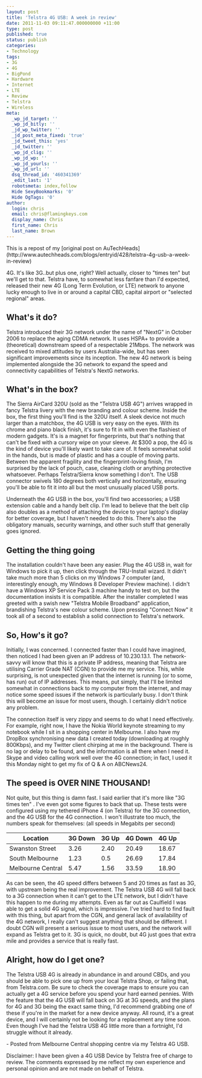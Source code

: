 ```yaml
---
layout: post
title: 'Telstra 4G USB: A week in review'
date: 2011-11-03 09:11:47.000000000 +11:00
type: post
published: true
status: publish
categories:
- Technology
tags:
- 3G
- 4G
- BigPond
- Hardware
- Internet
- LTE
- Review
- Telstra
- Wireless
meta:
  _wp_jd_target: ''
  _wp_jd_bitly: ''
  _jd_wp_twitter: ''
  _jd_post_meta_fixed: 'true'
  _jd_tweet_this: 'yes'
  _jd_twitter: ''
  _wp_jd_clig: ''
  _wp_jd_wp: ''
  _wp_jd_yourls: ''
  _wp_jd_url: ''
  dsq_thread_id: '460341369'
  _edit_last: '1'
  robotsmeta: index,follow
  Hide SexyBookmarks: '0'
  Hide OgTags: '0'
author:
  login: chris
  email: chris@flamingkeys.com
  display_name: Chris
  first_name: Chris
  last_name: Brown
---
```

<aside class="aside-info">This is a repost of my [original post on AuTechHeads](http://www.autechheads.com/blogs/entryid/428/telstra-4g-usb-a-week-in-review)</aside>

4G. It's like 3G..but plus one, right? Well actually, closer to "times ten" but we'll get to that. Telstra have, to somewhat less fanfare than I'd expected, released their new 4G (Long Term Evolution, or LTE) network to anyone lucky enough to live in or around a capital CBD, capital airport or "selected regional" areas.

## What's it do?

Telstra introduced their 3G network under the name of "NextG" in October 2006 to replace the aging CDMA network. It uses HSPA+ to provide a (theoretical) downstream speed of a respectable 21Mbps. The network was received to mixed attitudes by users Australia-wide, but has seen significant improvements since its inception. The new 4G network is being implemented alongside the 3G network to expand the speed and connectivity capabilities of Telstra's NextG networks.

## What's in the box?

The Sierra AirCard 320U (sold as the "Telstra USB 4G") arrives wrapped in fancy Telstra livery with the new branding and colour scheme. Inside the box, the first thing you'll find is the 320U itself. A sleek device not much larger than a matchbox, the 4G USB is very easy on the eyes. With its chrome and piano black finish, it's sure to fit in with even the flashiest of modern gadgets. It's is a magnet for fingerprints, but that's nothing that can't be fixed with a cursory wipe on your sleeve. At $300 a pop, the 4G is the kind of device you'll likely want to take care of. It feels somewhat solid in the hands, but is made of plastic and has a couple of moving parts. Between the apparent fragility and the fingerprint-loving finish, I'm surprised by the lack of pouch, case, cleaning cloth or anything protective whatsoever. Perhaps Telstra/Sierra know something I don't. The USB connector swivels 180 degrees both vertically and horizontally, ensuring you'll be able to fit it into all but the most unusually placed USB ports.

Underneath the 4G USB in the box, you'll find two accessories; a USB extension cable and a handy belt clip. I'm lead to believe that the belt clip also doubles as a method of attaching the device to your laptop's display for better coverage, but I haven't needed to do this. There's also the obligatory manuals, security warnings, and other such stuff that generally goes ignored.

## Getting the thing going

The installation couldn't have been any easier. Plug the 4G USB in, wait for Windows to pick it up, then click through the TRU-Install wizard. It didn't take much more than 5 clicks on my Windows 7 computer (and, interestingly enough, my Windows 8 Developer Preview machine). I didn't have a Windows XP Service Pack 3 machine handy to test on, but the documentation insists it is compatible. After the installer completed I was greeted with a swish new "Telstra Mobile Broadband" application, brandishing Telstra's new colour scheme. Upon pressing "Connect Now" it took all of a second to establish a solid connection to Telstra's network.

## So, How's it go?

Initially, I was concerned. I connected faster than I could have imagined, then noticed I had been given an IP address of 10.230.13.1. The network-savvy will know that this is a private IP address, meaning that Telstra are utilising Carrier Grade NAT (CGN) to provide me my service. This, while surprising, is not unexpected given that the internet is running (or to some, has run) out of IP addresses. This means, put simply, that I'll be limited somewhat in connections back to my computer from the internet, and may notice some speed issues if the network is particularly busy. I don't think this will become an issue for most users, though. I certainly didn't notice any problem.

The connection itself is very zippy and seems to do what I need effectively. For example, right now, I have the Nokia World keynote streaming to my notebook while I sit in a shopping center in Melbourne. I also have my DropBox synchronising new data I created today (downloading at roughly 800Kbps), and my Twitter client chirping at me in the background. There is no lag or delay to be found, and the information is all there when I need it. Skype and video calling work well over the 4G connection; in fact, I used it this Monday night to get my fix of Q &amp; A on ABCNews24.

## The speed is OVER NINE THOUSAND!

Not quite, but this thing is damn fast. I said earlier that it's more like "3G times ten" . I've even got some figures to back that up. These tests were configured using my tethered iPhone 4 (on Telstra) for the 3G connection, and the 4G USB for the 4G connection. I won't illustrate too much, the numbers speak for themselves:
(all speeds in Megabits per second)

| Location | 3G Down | 3G Up | 4G Down | 4G Up
| --- | --- | --- | --- | ---
| Swanston Street | 3.26 | 2.40 | 20.49 | 18.67
| South Melbourne | 1.23 | 0.5 | 26.69 | 17.84
| Melbourne Central | 5.47 | 1.56 | 33.59 | 18.90

As can be seen, the 4G speed differs between 5 and 20 times as fast as 3G, with upstream being the real improvement. The Telstra USB 4G will fall back to a 3G connection when it can't get to the LTE network, but I didn't have this happen to me during my attempts. Even as far out as Caulfield I was able to get a solid 4G signal, which is impressive.
I've tried hard to find fault with this thing, but apart from the CGN, and general lack of availability of the 4G network, I really can't suggest anything that should be different. I doubt CGN will present a serious issue to most users, and the network will expand as Telstra get to it. 3G is quick, no doubt, but 4G just goes that extra mile and provides a service that is really fast.

## Alright, how do I get one?

The Telstra USB 4G is already in abundance in and around CBDs, and you should be able to pick one up from your local Telstra Shop, or failing that, from Telstra.com. Be sure to check the coverage maps to ensure you can actually get a 4G service before you spend your hard earned pennies. With the feature that the 4G USB will fall back on 3G at 3G speeds, and the plans for 4G and 3G being the exact same thing, I'd recommend grabbing one of these if you're in the market for a new device anyway.
All round, it's a great device, and I will certainly not be looking for a replacement any time soon. Even though I've had the Telstra USB 4G little more than a fortnight, I'd struggle without it already.

\- Posted from Melbourne Central shopping centre via my Telstra 4G USB.

<aside class="aside-warning">Disclaimer: I have been given a 4G USB Device by Telstra free of charge to review. The comments expressed by me reflect my own experience and personal opinion and are not made on behalf of Telstra.</aside>
